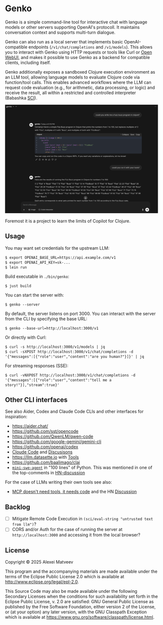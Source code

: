# Genko

Genko is a simple command-line tool for interactive chat with language
models or other servers supporting OpenAI's protocoll. It maintains
conversation context and supports multi-turn dialogue.

Genko can also run as a local server that implements basic
OpenAI-compatible endpoints (`/v1/chat/completions` and
`/v1/models`). This allows you to interact with Genko using HTTP
requests or tools like Curl or [Open
WebUI](https://github.com/open-webui/open-webui), and makes it
possible to use Genko as a backend for compatible clients, including
itself.

Genko additionally exposes a sandboxed Clojure execution environment
as an LLM tool, allowing language models to evaluate Clojure code via
function/tool calls.  This enables advanced workflows where the LLM
can request code evaluation (e.g., for arithmetic, data processing, or
logic) and receive the result, all within a restricted and controlled
interpreter (Babashka [SCI](https://github.com/babashka/sci)).

![FizzBuzz in Open WenUI](doc/screenshot.png)

Foremost it is a project to learn the limits of Copilot for Clojure.


## Usage

You may want set credentials for the upstream LLM:

    $ export OPENAI_BASE_URL=https://api.example.com/v1
    $ export OPENAI_API_KEY=sk-...
    $ lein run

Build executable in `./bin/genko`:

    $ just build

You can start the server with:

    $ genko --server

By default, the server listens on port 3000.  You can interact with
the server from the CLI by specifying the base URL:

    $ genko --base-url=http://localhost:3000/v1

Or directly with Curl:

    $ curl -s http://localhost:3000/v1/models | jq
    $ curl -sXPOST http://localhost:3000/v1/chat/completions -d '{"messages":[{"role":"user","content":"are you human?"}]}' | jq

For streaming responses (SSE):

    $ curl -vNXPOST http://localhost:3000/v1/chat/completions -d '{"messages":[{"role":"user","content":"tell me a story!"}],"stream":true}'


## Other CLI interfaces

See also Aider, Codex and Claude Code CLIs and other interfaces for
inspiration:

* https://aider.chat/
* https://github.com/sst/opencode
* https://github.com/QwenLM/qwen-code
* https://github.com/google-gemini/gemini-cli
* https://github.com/openai/codex
* [Cloude Code](https://docs.anthropic.com/en/docs/claude-code/sdk)
  and [Discusisons](https://news.ycombinator.com/item?id=44998295)
* https://llm.datasette.io with
  [Tools](https://simonwillison.net/2025/May/27/llm-tools/)
* https://github.com/baalimago/clai
* [`mini-swe-agent`](https://github.com/SWE-agent/mini-swe-agent) in
  "100 lines" of Python. This was mentioned in one of the top-comments
  in [HN-discussion](https://news.ycombinator.com/item?id=45001051)

For the case of LLMs writing their own tools see also:

* [MCP doesn't need tools, it needs
  code](https://lucumr.pocoo.org/2025/8/18/code-mcps/) and the HN
  [Discussion](https://news.ycombinator.com/item?id=44938920)


## Backlog

* [ ] Mitigate Remote Code Execution in `(sci/eval-string "untrusted
      text from llm")`?
* [ ] CORS and/or Auth for the case of running the server at
      `http://localhost:3000` and accessing it from the local browser?

## License

Copyright © 2025 Alexei Matveev

This program and the accompanying materials are made available under the
terms of the Eclipse Public License 2.0 which is available at
http://www.eclipse.org/legal/epl-2.0.

This Source Code may also be made available under the following Secondary
Licenses when the conditions for such availability set forth in the Eclipse
Public License, v. 2.0 are satisfied: GNU General Public License as published by
the Free Software Foundation, either version 2 of the License, or (at your
option) any later version, with the GNU Classpath Exception which is available
at https://www.gnu.org/software/classpath/license.html.
